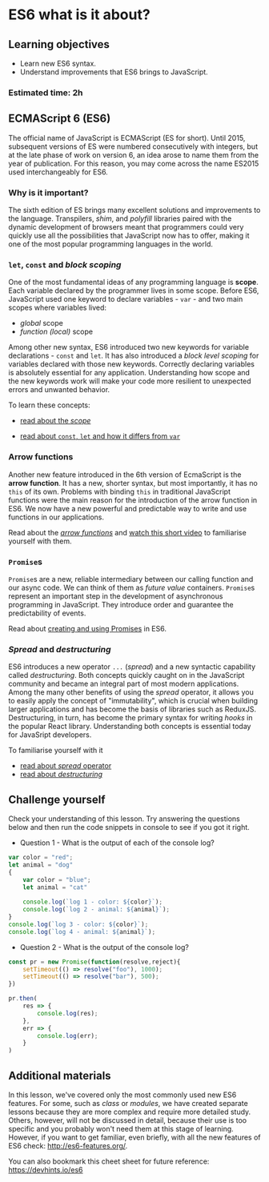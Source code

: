 # ES6 what is it about?

## Learning objectives
- Learn new ES6 syntax.
- Understand improvements that ES6 brings to JavaScript.

### Estimated time: 2h

## ECMAScript 6 (ES6)
The official name of JavaScript is ECMAScript (ES for short). Until 2015, subsequent versions of ES were numbered consecutively with integers, but at the late phase of work on version 6, an idea arose to name them from the year of publication. For this reason, you may come across the name ES2015 used interchangeably for ES6.

### Why is it important?
The sixth edition of ES brings many excellent solutions and improvements to the language. Transpilers, *shim*, and *polyfill* libraries paired with the dynamic development of browsers meant that programmers could very quickly use all the possibilities that JavaScript now has to offer, making it one of the most popular programming languages in the world.

### `let`, `const` and *block scoping*
One of the most fundamental ideas of any programming language is **scope**. Each variable declared by the programmer lives in some scope. Before ES6, JavaScript used one keyword to declare variables - `var` - and two main scopes where variables lived:
- *global* scope
- *function (local)* scope

Among other new syntax, ES6 introduced two new keywords for variable declarations - `const` and `let`. It has also introduced a *block level scoping* for variables declared with those new keywords. Correctly declaring variables is absolutely essential for any application. Understanding how scope and the new keywords work will make your code more resilient to unexpected errors and unwanted behavior.

To learn these concepts:
- [read about the *scope*](https://dev.to/sandy8111112004/javascript-introduction-to-scope-function-scope-block-scope-d11)

- [read about  `const`, `let` and how it differs from `var`](https://dev.to/sandy8111112004/javascript-var-let-const-41he)

### Arrow functions
Another new feature introduced in the 6th version of EcmaScript is the **arrow function**. It has a new, shorter syntax, but most importantly, it has no `this` of its own. Problems with binding `this` in traditional JavaScript functions were the main reason for the introduction of the arrow function in ES6. We now have a new  powerful and predictable way to write and use functions in our applications.

Read about the  [*arrow functions*](https://www.w3schools.com/js/js_arrow_function.asp)
and [watch this short video](https://youtu.be/NAN7U3MrX6o) to familiarise yourself with them.

### `Promise`s 
`Promise`s are a new, reliable intermediary between our calling function and our async code. We can think of them as *future value* containers. 
`Promise`s represent an important step in the development of asynchronous programming in JavaScript. They introduce order and guarantee the predictability of events.

Read about [creating and using Promises](https://javascript.info/promise-basics) in ES6.

### *Spread* and *destructuring*
ES6 introduces a new operator `...` (*spread*) and a new syntactic capability called *destructuring*. Both concepts quickly caught on in the JavaScript community and became an integral part of most modern applications.
Among the many other benefits of using the *spread* operator, it allows you to easily apply the concept of "immutability", which is crucial when building larger applications and has become the basis of libraries such as ReduxJS.
Destructuring, in turn, has become the primary syntax for writing *hooks* in the popular React library. Understanding both concepts is essential today for JavaSript developers.

To familiarise yourself with it
- [read about *spread* operator](https://www.geeksforgeeks.org/javascript-spread-operator/)
- [read about *destructuring*](https://javascript.info/destructuring-assignment)

## Challenge yourself
Check your understanding of this lesson. Try answering the questions below and then run the code snippets in console to see if you got it right.

- Question 1 - What is the output of each of the console log?
```javascript
var color = "red";
let animal = "dog"
{
    var color = "blue";
    let animal = "cat"
    
    console.log(`log 1 - color: ${color}`);
    console.log(`log 2 - animal: ${animal}`);
}
console.log(`log 3 - color: ${color}`);
console.log(`log 4 - animal: ${animal}`);
```
- Question 2 - What is the output of the console log?
```javascript
const pr = new Promise(function(resolve,reject){
    setTimeout(() => resolve("foo"), 1000);
    setTimeout(() => resolve("bar"), 500);
})

pr.then(
    res => {
        console.log(res);
    },
    err => {
        console.log(err);
    }
)
```

## Additional materials
In this lesson, we've covered only the most commonly used new ES6 features. For some, such as *class* or *modules*, we have created separate lessons because they are more complex and require more detailed study. Others, however, will not be discussed in detail, because their use is too specific and you probably won't need them at this stage of learning.
However, if you want to get familiar, even briefly, with all the new features of ES6 check: http://es6-features.org/.

You can also bookmark this cheet sheet for future reference: https://devhints.io/es6
